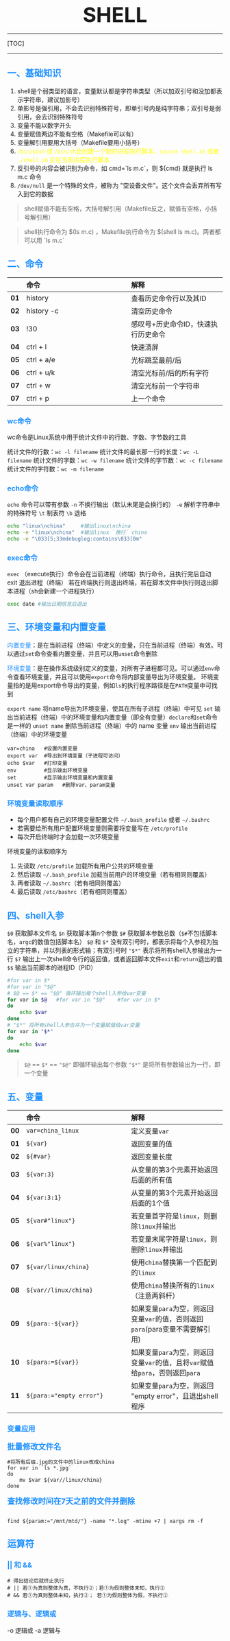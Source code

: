<font size="7"><center>**SHELL**</center></font>

___

[TOC]

___

## <font color="1E90FF">一、基础知识</font>

1. shell是个弱类型的语言，变量默认都是字符串类型（所以加双引号和没加都表示字符串，建议加影号）
1. 单影号是强引用，不会去识别特殊符号，即单引号内是纯字符串；双引号是弱引用，会去识别特殊符号
1. 变量不能以数字开头
1. 变量赋值两边不能有空格（Makefile可以有）
1. 变量解引用要用大括号（Makefile要用小括号）
1. <font color="yellow"> `/bin/bash` 或 `/bin/sh`会创建一个新的进程执行脚本，`source shell.sh` 或者 `./shell.sh` 会在当前进程执行脚本</font>
1. 反引号的内容会被识别为命令，如 cmd=\`ls m.c\`，则 ${cmd} 就是执行 ls m.c 命令
1. `/dev/null` 是一个特殊的文件，被称为 "空设备文件"。这个文件会丢弃所有写入到它的数据

> shell赋值不能有空格，大括号解引用（Makefile反之，赋值有空格，小括号解引用）

> shell执行命令为 \$(ls m.c) ，Makefile执行命令为 \$(shell ls m.c)。两者都可以用 \`ls m.c\`


## <font color="1E90FF">二、命令</font>

|   |<div style="width:229px">命令</div>|<div style="width:121px">解释</div>|
|---|:---|:---|
|**01**|history|查看历史命令行以及其ID|
|**02**|history -c|清空历史命令|
|**03**|!30|感叹号+历史命令ID，快速执行历史命令|
|**04**|ctrl + l|快速清屏|
|**05**|ctrl + a/e|光标跳至最前/后|
|**06**|ctrl + u/k|清空光标前/后的所有字符|
|**07**|ctrl + w|清空光标前一个字符串|
|**07**|ctrl + p|上一个命令|

### <font color="1E90FF">wc命令</font>

wc命令是‌Linux系统中用于统计文件中的行数、字数、字节数的工具

‌统计文件的行数‌：`wc -l filename`
‌统计文件的最长那一行的长度‌：`wc -L filename`
‌统计文件的字数‌：`wc -w filename`
‌统计文件的字节数‌：`wc -c filename`
‌统计文件的字符数‌：`wc -m filename`

### <font color="1E90FF">echo命令</font>

`echo` 命令可以带有参数
`-n` 不换行输出（默认末尾是会换行的）
`-e` 解析字符串中的特殊符号
`\t` 制表符
`\b` 退格

```bash
echo "linux\nchina"     #输出linux\nchina
echo -e "linux\nchina"  #输出linux `换行` china
echo -e "\033[5;33mdebuglog:contains\033[0m"
```

### <font color="1E90FF">exec命令</font>

`exec` （execute执行）命令会在当前进程（终端）执行命令，且执行完后自动 exit 退出进程（终端）
若在终端执行则退出终端，若在脚本文件中执行则退出脚本进程（sh会新建一个进程执行）

```bash
exec date #输出日期信息后退出
```

## <font color="1E90FF">三、环境变量和内置变量</font>

<font color="1E90FF">内置变量</font>：是在当前进程（终端）中定义的变量，只在当前进程（终端）有效。可以通过`set`命令查看内置变量，并且可以用`unset`命令删除

<font color="1E90FF">环境变量</font>：是在操作系统级别定义的变量，对所有子进程都可见。可以通过`env`命令查看环境变量，并且可以使用`export`命令将内部变量导出为环境变量。
环境变量指的是用export命令导出的变量，例如`ls`的执行程序路径是在`PATH`变量中可找到

`export name` 将name导出为环境变量，使其在所有子进程（终端）中可见
`set` 输出当前进程（终端）中的环境变量和内置变量（即全有变量）`declare`和`set`命令是一样的
`unset name` 删除当前进程（终端）中的 name 变量
`env` 输出当前进程（终端）中的环境变量

```shell
var=china   #设置内置变量
export var  #导出到环境变量（子进程可访问）
echo $var   #打印变量
env         #显示输出环境变量
set         #显示输出环境变量和内置变量
unset var param   #删除var、param变量
```

### <font color="1E90FF">环境变量读取顺序</font>

- 每个用户都有自己的环境变量配置文件 `~/.bash_profile` 或者 `~/.bashrc`
- 若需要给所有用户配置环境变量则需要将变量写在 `/etc/profile`
- 每次开启终端时才会加载一次环境变量

环境变量的读取顺序为

1. 先读取 `/etc/profile` 加载所有用户公共的环境变量
1. 然后读取 `~/.bash_profile` 加载当前用户的环境变量（若有相同则覆盖）
1. 再者读取 `~/.bashrc`（若有相同则覆盖）
1. 最后读取 `/etc/bashrc`（若有相同则覆盖）


## <font color="1E90FF">四、shell入参</font>

`$0` 获取脚本文件名
`$n` 获取脚本第n个参数
`$#` 获取脚本参数总数（`$#`不包括脚本名，`argc`的数值包括脚本名）
`$@` 和 `$*` 没有双引号时，都表示将每个入参视为独立的字符串，并以列表的形式输；有双引号时 `"$*"` 表示将所有shell入参输出为一行
`$?` 输出上一次shell命令行的返回值，或者返回脚本文件`exit`和`return`退出的值
`$$` 输出当前脚本的进程ID（PID）

```bash
#for var in $*
#for var in "$@"
# $@ == $* == "$@" 循环输出每个shell入参给var变量
for var in $@   #for var in "$@"    #for var in $*   
do
    echo $var
done
# "$*" 将所有shell入参合并为一个变量赋值给var变量
for var in "$*"
do 
    echo $var 
done
```

>`$@` == `$*` == `"$@"` 即循环输出每个参数
>`"$*"` 是将所有参数输出为一行，即一个变量

## <font color="1E90FF">五、变量</font>

|   |<div style="width:229px">命令</div>|<div style="width:121px">解释</div>|
|---|:---|:---|
|**00**|`var=china_linux`|定义变量`var`|
|**01**|`${var}`|返回变量的值|
|**02**|`${#var}`|返回变量长度|
|**03**|`${var:3}`|从变量的第3个元素开始返回后面的所有值|
|**04**|`${var:3:1}`|从变量的第3个元素开始返回后面的1个值|
|**05**|`${var#"linux"}`|若变量首字符是`linux`，则删除`linux`并输出|
|**06**|`${var%"linux"}`|若变量末尾字符是`linux`，则删除`linux`并输出|
|**07**|`${var/linux/china}`|使用`china`替换第一个匹配到的`linux`|
|**08**|`${var//linux/china}`|使用`china`替换所有的`linux`（注意两斜杆）|
|**09**|`${para:-${var}}`|如果变量`para`为空，则返回变量`var`的值，否则返回`para`(para变量不需要解引用)|
|**10**|`${para:=${var}}`|如果变量`para`为空，则返回变量`var`的值，且将`var`赋值给`para`，否则返回`para`|
|**11**|`${para:="empty error"}`|如果变量`para`为空，则返回 "empty error"，且退出shell程序|

### <font color="1E90FF">变量应用</font>

**<font size="4" color="1E90FF">批量修改文件名</font>**

```shell
#将所有后缀.jpg的文件中的linux改成china
for var in `ls *.jpg`
do 
    mv $var ${var//linux/china}
done
```

**<font size="4" color="1E90FF">查找修改时间在7天之前的文件并删除</font>**

```shell

find ${param:="/mnt/mtd/"} -name "*.log" -mtine +7 | xargs rm -f

```

## <font color="1E90FF">运算符</font>

### <font color="1E90FF">|| 和 &&</font>

```shell
# 得出结论后就终止执行
# || 若①为真则整体为真，不执行②；若①为假则整体未知，执行②
# && 若①为真则整体未知，执行②； 若①为假则整体为假，不执行②
```

### <font color="1E90FF">逻辑与、逻辑或</font>

-o 逻辑或
-a 逻辑与

```shell
```